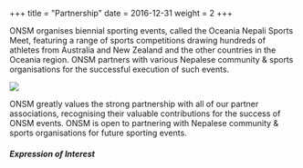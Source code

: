 +++
title = "Partnership"
date = 2016-12-31
weight = 2
+++

ONSM organises biennial sporting events, called the Oceania Nepali Sports Meet, featuring a range of sports competitions drawing hundreds of athletes from Australia and New Zealand and the other countries in the Oceania region. ONSM partners with various Nepalese community & sports organisations for the successful execution of such events.

<img class="img-thumbnail mb-3" src="../img/associations.jpg">

ONSM greatly values the strong partnership with all of our partner associations, recognising their valuable contributions for the success of ONSM events. ONSM is open to partnering with Nepalese community & sports organisations for future sporting events. 

<div class="row">
<div class="col-md-7">

##### **Expression of Interest**
<script type="text/javascript" src="https://form.jotform.com/jsform/203383630737860"></script>
</div>
</div>
